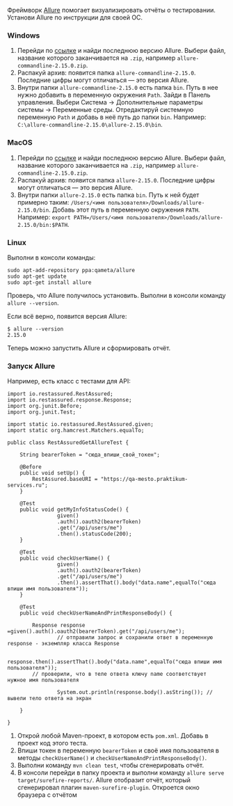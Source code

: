 Фреймворк [Allure](https://docs.qameta.io/allure) помогает визуализировать отчёты о тестировании.
Установи Allure по инструкции для своей ОС.

### Windows

1. Перейди по [ссылке](https://repo.maven.apache.org/maven2/io/qameta/allure/allure-commandline/) и найди последнюю версию Allure. Выбери файл, название которого заканчивается на `.zip`, например `allure-commandline-2.15.0.zip`.
2. Распакуй архив: появится папка `allure-commandline-2.15.0`. Последние цифры могут отличаться — это версия Allure.
3. Внутри папки `allure-commandline-2.15.0` есть папка `bin`. Путь в нее нужно добавить в переменную окружения `Path`. Зайди в Панель управления. Выбери Система → Дополнительные параметры системы → Переменные среды. Отредактируй системную переменную `Path` и добавь в неё путь до папки `bin`. Например: `C:\allure-commandline-2.15.0\allure-2.15.0\bin`.

### MacOS

1. Перейди по [ссылке](https://repo.maven.apache.org/maven2/io/qameta/allure/allure-commandline/) и найди последнюю версию Allure. Выбери файл, название которого заканчивается на `.zip`, например `allure-commandline-2.15.0.zip`.
2. Распакуй архив: появится папка `allure-2.15.0`. Последние цифры могут отличаться — это версия Allure.
3. Внутри папки `allure-2.15.0` есть папка `bin`. Путь к ней будет примерно таким: `/Users/<имя пользователя>/Downloads/allure-2.15.0/bin`. Добавь этот путь в переменную окружения `PATH`. Например: `export PATH=/Users/<имя пользователя>/Downloads/allure-2.15.0/bin:$PATH`.

### Linux

Выполни в консоли команды:
```
sudo apt-add-repository ppa:qameta/allure
sudo apt-get update
sudo apt-get install allure 
```

Проверь, что Allure получилось установить. Выполни в консоли команду `allure --version`.

Если всё верно, появится версия Allure:
```
$ allure --version
2.15.0 
```

Теперь можно запустить Allure и сформировать отчёт.

### Запуск Allure

Например, есть класс с тестами для API:
```
import io.restassured.RestAssured;
import io.restassured.response.Response;
import org.junit.Before;
import org.junit.Test;

import static io.restassured.RestAssured.given;
import static org.hamcrest.Matchers.equalTo;

public class RestAssuredGetAllureTest {

    String bearerToken = "сюда_впиши_свой_токен";

    @Before
    public void setUp() {
        RestAssured.baseURI = "https://qa-mesto.praktikum-services.ru";
    }

    @Test
    public void getMyInfoStatusCode() {
                given()
                .auth().oauth2(bearerToken)
                .get("/api/users/me")
                .then().statusCode(200);
    }

    @Test
    public void checkUserName() {
                given()
                .auth().oauth2(bearerToken)
                .get("/api/users/me")
                .then().assertThat().body("data.name",equalTo("сюда впиши имя пользователя"));
    }

    @Test
    public void checkUserNameAndPrintResponseBody() {

        Response response =given().auth().oauth2(bearerToken).get("/api/users/me");
                // отправили запрос и сохранили ответ в переменную response - экземпляр класса Response                
                
                response.then().assertThat().body("data.name",equalTo("сюда впиши имя пользователя"));
        // проверили, что в теле ответа ключу name соответствует нужное имя пользователя
        
                System.out.println(response.body().asString()); // вывели тело ответа на экран

    }

} 
```

1. Открой любой Maven-проект, в котором есть `pom.xml`. Добавь в проект код этого теста.
2. Впиши токен в переменную `bearerToken` и своё имя пользователя в методы `checkUserName()` и `checkUserNameAndPrintResponseBody()`.
3. Выполни команду `mvn clean test`, чтобы сгенерировать отчёт.
4. В консоли перейди в папку проекта и выполни команду `allure serve target/surefire-reports/`. Allure отобразит отчёт, который сгенерировал плагин `maven-surefire-plugin`. Откроется окно браузера с отчётом